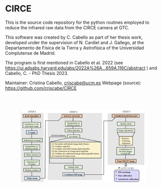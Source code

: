 # CIRCE

This is the source code repository for the python routines employed to reduce the infrared raw data from the CIRCE camera at GTC.

This software was created by C. Cabello as part of her thesis work, developed under the supervision of N. Cardiel and J. Gallego, at the Departamento de Física de la Tierra y Astrofísica of the Universidad Complutense de Madrid.

The program is first mentioned in Cabello et al. 2022 (see https://ui.adsabs.harvard.edu/abs/2022A%26A...659A.116C/abstract ) and Cabello, C. - PhD Thesis 2023.

Maintainer: Cristina Cabello, criscabe@ucm.es
Webpage (source): https://github.com/criscabe/CIRCE

<br/><br/>


<p align="center">
<img src="images/CIRCE_pic.png" width="80%">
</p>

